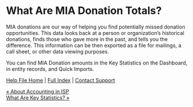  What Are MIA Donation Totals?
==========

MIA donations are our way of helping you find potentially missed donation opportunities. This data looks back at a person or organization’s historical donations, finds those who gave more in the past, and tells you the difference. This information can be then exported as a file for mailings, a call sheet, or other data viewing purposes.

You can find MIA Donation amounts in the Key Statistics on the Dashboard, in entity records, and Quick Imports.

[Help File Home](/help/) | [Full Index](/Help-File-Directory/) | [Contact Support](mailto:support@ISPolitical.com)

[« About Accounting in ISP](/About-Accounting-in-ISP)  
[What Are Key Statistics? »](/What-Are-Key-Statistics)